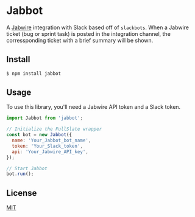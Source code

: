 # Jabbot

A [Jabwire](https://www.jabwire.com) integration with Slack based off of `slackbots`. When a Jabwire ticket (bug or sprint task) is posted in the integration channel, the corressponding ticket with a brief summary will be shown.

## Install

```sh
$ npm install jabbot
```

## Usage

To use this library, you'll need a Jabwire API token and a Slack token.

```js
import Jabbot from 'jabbot';

// Initialize the FullSlate wrapper
const bot = new Jabbot({
  name: 'Your_Jabbot_bot_name',
  token: 'Your_Slack_token',
  api: 'Your_Jabwire_API_key',
});

// Start Jabbot
bot.run();
```

## License
[MIT](LICENSE)